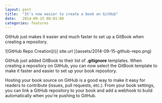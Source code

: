 ```yaml
---
layout: post
title:  "It's now easier to create a book on GitHub"
date:   2014-09-15 00:01:00
categories: features
---
```


GitHub just makes it easier and much faster to set up a GitBook when creating a repository.


<!-- more -->

![GitHub Repo Creation]({{ site.url }}assets/2014-09-15-github-repo.png)

GitHub just added GitBook to their list of **.gitignore** templates. When creating a repository on GitHub, you can now select the GitBook template to make it faster and easier to set up your book repository.

Hosting your book source on GitHub is a good way to make it easy for readers to contribute (issues, pull requests, etc.). From your book settings, you can link a GitHub repository to your book and add a webhook to build automatically when you're pushing to GitHub.
